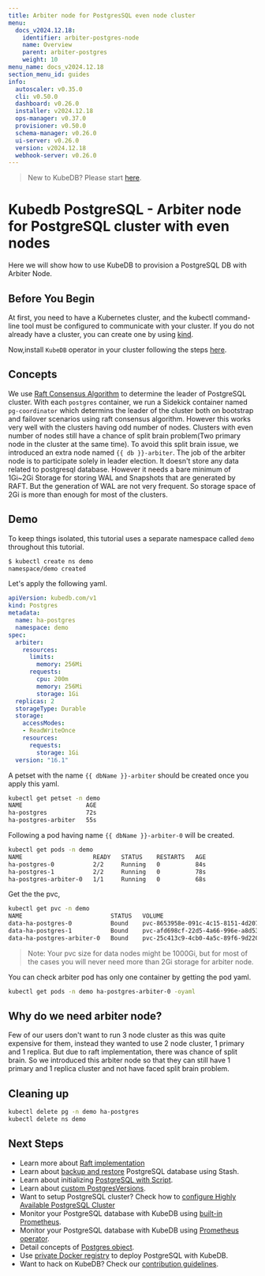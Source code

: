 ```yaml
---
title: Arbiter node for PostgresSQL even node cluster
menu:
  docs_v2024.12.18:
    identifier: arbiter-postgres-node
    name: Overview
    parent: arbiter-postgres
    weight: 10
menu_name: docs_v2024.12.18
section_menu_id: guides
info:
  autoscaler: v0.35.0
  cli: v0.50.0
  dashboard: v0.26.0
  installer: v2024.12.18
  ops-manager: v0.37.0
  provisioner: v0.50.0
  schema-manager: v0.26.0
  ui-server: v0.26.0
  version: v2024.12.18
  webhook-server: v0.26.0
---
```


> New to KubeDB? Please start [here](/docs/v2024.12.18/README).

# Kubedb PostgreSQL - Arbiter node for PostgreSQL cluster with even nodes

Here we will show how to use KubeDB to provision a PostgreSQL DB with Arbiter Node.

## Before You Begin

At first, you need to have a Kubernetes cluster, and the kubectl command-line tool must be configured to communicate with your cluster. If you do not already have a cluster, you can create one by using [kind](https://kind.sigs.k8s.io/docs/user/quick-start/).

Now,install `KubeDB` operator in your cluster following the steps [here](/docs/v2024.12.18/setup/README).

## Concepts
We use [Raft Consensus Algorithm](https://raft.github.io/) to determine the leader of PostgreSQL cluster. With each `postgres` container, we run a Sidekick container named `pg-coordinator` which determins the leader of the cluster both on bootstrap and failover scenarios using raft consensus algorithm. However this works very well with the clusters having odd number of nodes. Clusters with even number of nodes still have a chance of split brain problem(Two primary node in the cluster at the same time). To avoid this split brain issue,
we introduced an extra node named `{{ db }}-arbiter`. The job of the 
arbiter node is to participate solely in leader election.
It doesn't store any data related to postgresql database. However it needs
a bare minimum of 1Gi~2Gi Storage for storing WAL and Snapshots that 
are generated by RAFT. But the generation of WAL are not very frequent.
So storage space of 2Gi is more than enough for most of the clusters.

## Demo

To keep things isolated, this tutorial uses a separate namespace called `demo` throughout this tutorial.

```bash
$ kubectl create ns demo
namespace/demo created
```

Let's apply the following yaml. 

```yaml
apiVersion: kubedb.com/v1
kind: Postgres
metadata:
  name: ha-postgres
  namespace: demo
spec:
  arbiter:
    resources:
      limits:
        memory: 256Mi
      requests:
        cpu: 200m
        memory: 256Mi
        storage: 1Gi
  replicas: 2
  storageType: Durable
  storage:
    accessModes:
    - ReadWriteOnce
    resources:
      requests:
        storage: 1Gi
  version: "16.1"
```
A petset with the name `{{ dbName }}-arbiter` should be created once you apply this yaml. 

```bash
kubectl get petset -n demo
NAME                  AGE
ha-postgres           72s
ha-postgres-arbiter   55s

```

Following a pod having name `{{ dbName }}-arbiter-0` will be created.

```bash
kubectl get pods -n demo
NAME                    READY   STATUS    RESTARTS   AGE
ha-postgres-0           2/2     Running   0          84s
ha-postgres-1           2/2     Running   0          78s
ha-postgres-arbiter-0   1/1     Running   0          68s
```
Get the the pvc,

```bash
kubectl get pvc -n demo
NAME                         STATUS   VOLUME                                     CAPACITY   ACCESS MODES   STORAGECLASS   AGE
data-ha-postgres-0           Bound    pvc-8653958e-091c-4c15-8151-4d207c976ad1   1Gi        RWO            standard       2m50s
data-ha-postgres-1           Bound    pvc-afd698cf-22d5-4a66-996e-a8d53198a95f   1Gi        RWO            standard       2m44s
data-ha-postgres-arbiter-0   Bound    pvc-25c413c9-4cb0-4a5c-89f6-9d2208841b07   2Gi        RWO            standard       2m34s
```
> Note: Your pvc size for data nodes might be 1000Gi, but for most of the cases you will never need more than 2Gi storage for arbiter node.


You can check arbiter pod has only one container by getting the pod yaml.
```bash
kubectl get pods -n demo ha-postgres-arbiter-0 -oyaml
```

## Why do we need arbiter node?

Few of our users don't want to run 3 node cluster as this was quite 
expensive for them, instead they wanted to use 2 node cluster, 
1 primary and 1 replica. But due to raft implementation, there was chance of split brain. So we introduced this arbiter node so that they can still have 
1 primary and 1 replica cluster and not have faced split brain problem.


## Cleaning up

```bash
kubectl delete pg -n demo ha-postgres
kubectl delete ns demo
```

## Next Steps

- Learn more about [Raft implementation](https://github.com/etcd-io/etcd/blob/main/contrib/raftexample/README.md)
- Learn about [backup and restore](/docs/v2024.12.18/guides/postgres/backup/kubestash/overview/) PostgreSQL database using Stash.
- Learn about initializing [PostgreSQL with Script](/docs/v2024.12.18/guides/postgres/initialization/script_source).
- Learn about [custom PostgresVersions](/docs/v2024.12.18/guides/postgres/custom-versions/setup).
- Want to setup PostgreSQL cluster? Check how to [configure Highly Available PostgreSQL Cluster](/docs/v2024.12.18/guides/postgres/clustering/ha_cluster)
- Monitor your PostgreSQL database with KubeDB using [built-in Prometheus](/docs/v2024.12.18/guides/postgres/monitoring/using-builtin-prometheus).
- Monitor your PostgreSQL database with KubeDB using [Prometheus operator](/docs/v2024.12.18/guides/postgres/monitoring/using-prometheus-operator).
- Detail concepts of [Postgres object](/docs/v2024.12.18/guides/postgres/concepts/postgres).
- Use [private Docker registry](/docs/v2024.12.18/guides/postgres/private-registry/using-private-registry) to deploy PostgreSQL with KubeDB.
- Want to hack on KubeDB? Check our [contribution guidelines](/docs/v2024.12.18/CONTRIBUTING).